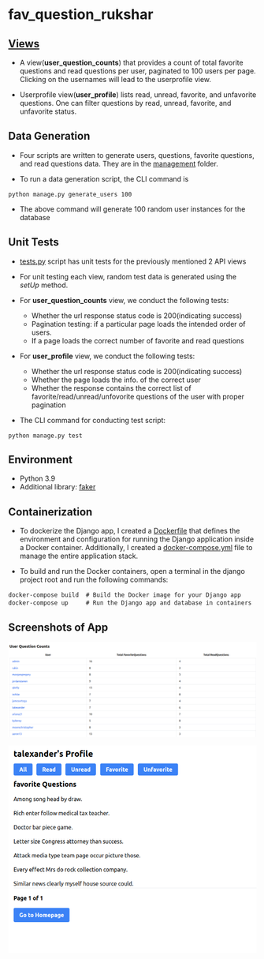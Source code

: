 # fav_question_rukshar

## [Views](https://github.com/ruksharahmed7/fav_question_rukshar/blob/main/question_test/question/views.py)

- A view(**user_question_counts**) that provides a count of total favorite questions and read questions per user, paginated to 100 users per page. Clicking on the usernames will lead to the userprofile view.

- Userprofile view(**user_profile**) lists read, unread, favorite, and unfavorite questions. One can filter questions by read, unread, favorite, and unfavorite status.

## Data Generation

- Four scripts are written to generate users, questions, favorite questions, and read questions data. They are in the [management](https://github.com/ruksharahmed7/fav_question_rukshar/tree/main/question_test/question/management/commands) folder. 

- To run a data generation script, the CLI command is 
```
python manage.py generate_users 100
``` 
- The above command will generate 100 random user instances for the database 

## Unit Tests
- [tests.py](https://github.com/ruksharahmed7/fav_question_rukshar/blob/main/question_test/question/tests.py) script has unit tests for the previously mentioned 2 API views

- For unit testing each view, random test data is generated using the *setUp* method. 

- For **user_question_counts** view, we conduct the following tests:
    - Whether the url response status code is 200(indicating success)
    - Pagination testing: if a particular page loads the intended order of users.
    - If a page loads the correct number of favorite and read questions

- For **user_profile** view, we conduct the following tests:
    - Whether the url response status code is 200(indicating success)
    - Whether the page loads the info. of the correct user
    - Whether the response contains the correct list of favorite/read/unread/unfovorite questions of the user with proper pagination

- The CLI command for conducting test script:
```
python manage.py test
``` 

## Environment

- Python 3.9
- Additional library: [faker](https://faker.readthedocs.io/en/master/) 

## Containerization

- To dockerize the Django app, I created a [Dockerfile](https://github.com/ruksharahmed7/fav_question_rukshar/blob/main/question_test/Dockerfile) that defines the environment and configuration for running the Django application inside a Docker container. Additionally, I created a [docker-compose.yml](https://github.com/ruksharahmed7/fav_question_rukshar/blob/main/question_test/docker-compose.yml) file to manage the entire application stack.

-  To build and run the Docker containers, open a terminal in the django project root and run the following commands:

```
docker-compose build  # Build the Docker image for your Django app
docker-compose up     # Run the Django app and database in containers
```

## Screenshots of App

![Homepage](https://github.com/ruksharahmed7/fav_question_rukshar/blob/main/images/1.png)

![User Profile](https://github.com/ruksharahmed7/fav_question_rukshar/blob/main/images/2.png)